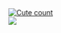 <a href="https://github.com/mhcrocky">
    <img alt="Cute count" src="http://moe-count.glitch.me/get/@mhcrocky?theme=rule34"/>
</a>
<br/>

<img src="https://raw.githubusercontent.com/Trilokia/Trilokia/379277808c61ef204768a61bbc5d25bc7798ccf1/bottom_header.svg" />
